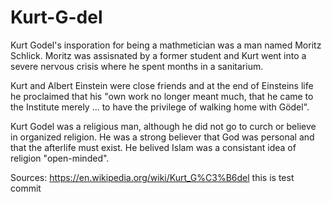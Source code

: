 # Kurt-G-del
Kurt Godel's insporation for being a mathmetician was a man named Moritz Schlick.
Moritz was assisnated by a former student and Kurt went into a severe nervous
crisis where he spent months in a sanitarium.
  
Kurt and Albert Einstein were close friends and at the end of Einsteins life he
proclaimed that his "own work no longer meant much, that he came to the Institute
merely ... to have the privilege of walking home with Gödel".
  
Kurt Godel was a religious man, although he did not go to curch or believe in
organized religion. He was a strong believer that God was personal and that
the afterlife must exist. He belived Islam was a consistant idea of religion
"open-minded".
 
Sources: https://en.wikipedia.org/wiki/Kurt_G%C3%B6del
this is test commit 
